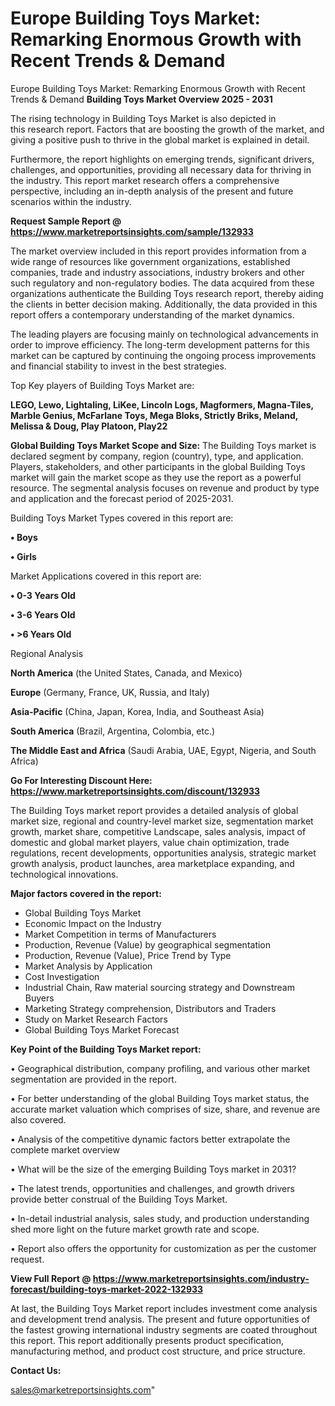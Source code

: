 # Europe Building Toys Market: Remarking Enormous Growth with Recent Trends & Demand
Europe Building Toys Market: Remarking Enormous Growth with Recent Trends & Demand
<Strong> Building Toys Market Overview 2025 - 2031</strong>

The rising technology in Building Toys Market is also depicted in this research report. Factors that are boosting the growth of the market, and giving a positive push to thrive in the global market is explained in detail.

Furthermore, the report highlights on emerging trends, significant drivers, challenges, and opportunities, providing all necessary data for thriving in the industry. This report market research offers a comprehensive perspective, including an in-depth analysis of the present and future scenarios within the industry.

<strong>Request Sample Report @ <a href=https://www.marketreportsinsights.com/sample/132933>https://www.marketreportsinsights.com/sample/132933</a></strong>

The market overview included in this report provides information from a wide range of resources like government organizations, established companies, trade and industry associations, industry brokers and other such regulatory and non-regulatory bodies. The data acquired from these organizations authenticate the Building Toys research report, thereby aiding the clients in better decision making. Additionally, the data provided in this report offers a contemporary understanding of the market dynamics.

The leading players are focusing mainly on technological advancements in order to improve efficiency. The long-term development patterns for this market can be captured by continuing the ongoing process improvements and financial stability to invest in the best strategies.

Top Key players of Building Toys Market are:

<strong>LEGO, Lewo, Lightaling, LiKee, Lincoln Logs, Magformers, Magna-Tiles, Marble Genius, McFarlane Toys, Mega Bloks, Strictly Briks, Meland, Melissa & Doug, Play Platoon, Play22</strong>

<strong><b>Global Building Toys Market Scope and Size:</b></strong>
The Building Toys market is declared segment by company, region (country), type, and application. Players, stakeholders, and other participants in the global Building Toys market will gain the market scope as they use the report as a powerful resource. The segmental analysis focuses on revenue and product by type and application and the forecast period of 2025-2031.

Building Toys Market Types covered in this report are:

<strong>• Boys

• Girls</strong>

Market Applications covered in this report are:

<strong>• 0-3 Years Old

• 3-6 Years Old

• >6 Years Old</strong> 

Regional Analysis

<strong>North America</strong> (the United States, Canada, and Mexico)

<strong>Europe</strong> (Germany, France, UK, Russia, and Italy)

<strong>Asia-Pacific</strong> (China, Japan, Korea, India, and Southeast Asia)

<strong>South America</strong> (Brazil, Argentina, Colombia, etc.)

<strong>The Middle East and Africa</strong> (Saudi Arabia, UAE, Egypt, Nigeria, and South Africa)

<strong>Go For Interesting Discount Here: <a href=https://www.marketreportsinsights.com/discount/132933>https://www.marketreportsinsights.com/discount/132933</a></strong>

The Building Toys market report provides a detailed analysis of global market size, regional and country-level market size, segmentation market growth, market share, competitive Landscape, sales analysis, impact of domestic and global market players, value chain optimization, trade regulations, recent developments, opportunities analysis, strategic market growth analysis, product launches, area marketplace expanding, and technological innovations.

<strong><b>Major factors covered in the report:</b></strong>
<ul>
  <li>Global Building Toys Market </li>
  <li>Economic Impact on the Industry</li>
  <li>Market Competition in terms of Manufacturers</li>
  <li>Production, Revenue (Value) by geographical segmentation</li>
  <li>Production, Revenue (Value), Price Trend by Type</li>
  <li>Market Analysis by Application</li>
  <li>Cost Investigation</li>
  <li>Industrial Chain, Raw material sourcing strategy and Downstream Buyers</li>
  <li>Marketing Strategy comprehension, Distributors and Traders</li>
  <li>Study on Market Research Factors</li>
  <li>Global Building Toys Market Forecast</li>
</ul>

<strong><b>Key Point of the Building Toys Market report:</b></strong>

• Geographical distribution, company profiling, and various other market segmentation are provided in the report.

• For better understanding of the global Building Toys market status, the accurate market valuation which comprises of size, share, and revenue are also covered.

• Analysis of the competitive dynamic factors better extrapolate the complete market overview

• What will be the size of the emerging Building Toys market in 2031?

• The latest trends, opportunities and challenges, and growth drivers provide better construal of the Building Toys Market.

• In-detail industrial analysis, sales study, and production understanding shed more light on the future market growth rate and scope.

• Report also offers the opportunity for customization as per the customer request.

<strong><b>View Full Report @ <a href=https://www.marketreportsinsights.com/industry-forecast/building-toys-market-2022-132933>https://www.marketreportsinsights.com/industry-forecast/building-toys-market-2022-132933</a></b></strong>


At last, the Building Toys Market report includes investment come analysis and development trend analysis. The present and future opportunities of the fastest growing international industry segments are coated throughout this report. This report additionally presents product specification, manufacturing method, and product cost structure, and price structure.

<strong>Contact Us:</strong>

sales@marketreportsinsights.com"
